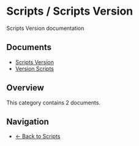 # Scripts / Scripts Version

Scripts Version documentation

## Documents

- [Scripts Version](./README.md)
- [Version Scripts](./scripts-version.md)

## Overview

This category contains 2 documents.

## Navigation

- [← Back to Scripts](../)
